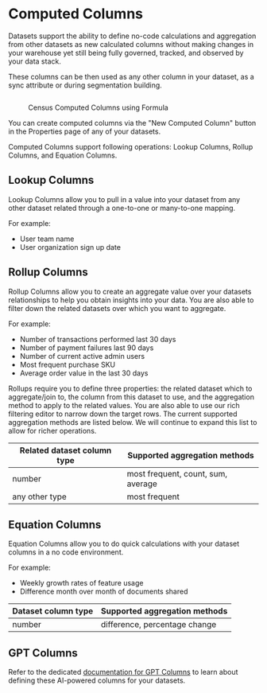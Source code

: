 # Computed Columns

Datasets support the ability to define no-code calculations and aggregation from other datasets as new calculated columns without making changes in your warehouse yet still being fully governed, tracked, and observed by your data stack.

These columns can be then used as any other column in your dataset, as a sync attribute or during segmentation building.

<figure><img src="../.gitbook/assets/Screenshot 2024-06-09 at 5.17.32 AM.png" alt=""><figcaption><p>Census Computed Columns using Formula</p></figcaption></figure>

You can create computed columns via the "New Computed Column" button in the Properties page of any of your datasets.

Computed Columns support following operations: Lookup Columns, Rollup Columns, and Equation Columns.

## Lookup Columns

Lookup Columns allow you to pull in a value into your dataset from any other dataset related through a one-to-one or many-to-one mapping.

For example:

* User team name
* User organization sign up date

## Rollup Columns

Rollup Columns allow you to create an aggregate value over your datasets relationships to help you obtain insights into your data. You are also able to filter down the related datasets over which you want to aggregate.

For example:

* Number of transactions performed last 30 days
* Number of payment failures last 90 days
* Number of current active admin users
* Most frequent purchase SKU
* Average order value in the last 30 days

Rollups require you to define three properties: the related dataset which to aggregate/join to, the column from this dataset to use, and the aggregation method to apply to the related values. You are also able to use our rich filtering editor to narrow down the target rows. The current supported aggregation methods are listed below. We will continue to expand this list to allow for richer operations.

| Related dataset column type | Supported aggregation methods      |
| --------------------------- | ---------------------------------- |
| number                      | most frequent, count, sum, average |
| any other type              | most frequent                      |

## Equation Columns

Equation Columns allow you to do quick calculations with your dataset columns in a no code environment.

For example:

* Weekly growth rates of feature usage
* Difference month over month of documents shared

| Dataset column type | Supported aggregation methods |
| ------------------- | ----------------------------- |
| number              | difference, percentage change |

## GPT Columns

Refer to the dedicated [documentation for GPT Columns](ai-columns/) to learn about defining these AI-powered columns for your datasets.
